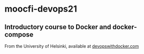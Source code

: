 # moocfi-devops21
## Introductory course to Docker and docker-compose
From the University of Helsinki, available at [devopswithdocker.com](https://devopswithdocker.com/)
